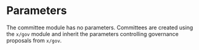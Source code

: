 <!--
order: 5
-->

# Parameters

The committee module has no parameters. Committees are created using the `x/gov` module and inherit the parameters controlling governance proposals from `x/gov`.
